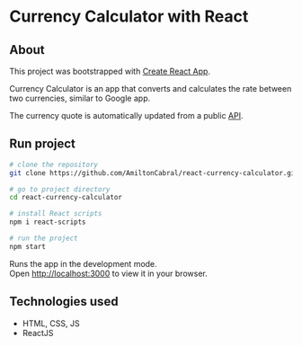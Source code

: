 # Currency Calculator with React

## About

This project was bootstrapped with [Create React App](https://github.com/facebook/create-react-app).

Currency Calculator is an app that converts and calculates the rate between two currencies, similar to Google app.

The currency quote is automatically updated from a public [API](https://economia.awesomeapi.com.br/).

## Run project

```bash
# clone the repository
git clone https://github.com/AmiltonCabral/react-currency-calculator.git

# go to project directory
cd react-currency-calculator

# install React scripts
npm i react-scripts

# run the project
npm start
```

Runs the app in the development mode.\
Open [http://localhost:3000](http://localhost:3000) to view it in your browser.

## Technologies used
- HTML, CSS, JS
- ReactJS
